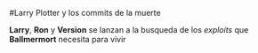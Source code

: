 #Larry Plotter y los commits de la muerte

**Larry**, **Ron** y **Version** se lanzan a la busqueda de los *exploits* que 
**Ballmermort** necesita para vivir
